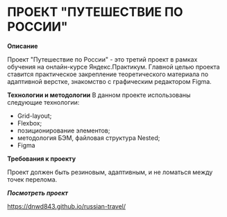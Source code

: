 
ПРОЕКТ "ПУТЕШЕСТВИЕ ПО РОССИИ"
==============================

**Описание**

Проект "Путешествие по России" - это третий проект в рамках обучения на онлайн-курсе Яндекс.Практикум. 
Главной целью проекта ставится практическое закрепление теоретического материала по адаптивной верстке, 
знакомство с графическим редактором Figma.

**Технологии и методологии**
В данном проекте использованы следующие технологии:

- Grid-layout;
- Flexbox;
- позиционирование элементов;
- методология БЭМ, файловая структура Nested;
- Figma

**Требования к проекту**

Проект должен быть резиновым, адаптивным, и не ломаться между точек перелома.

***Посмотреть проект*** 

https://dnwd843.github.io/russian-travel/




